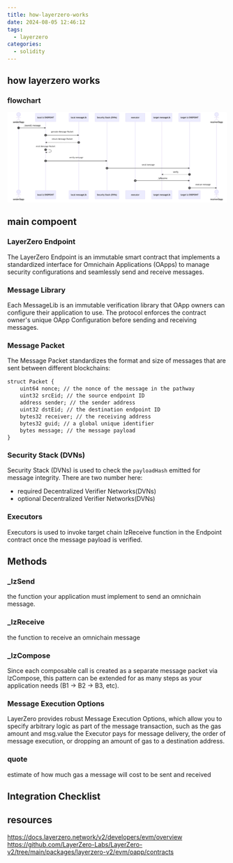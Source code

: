 ```yaml
---
title: how-layerzero-works
date: 2024-08-05 12:46:12
tags:
  - layerzero
categories:
  - solidity
---
```


## how layerzero works
### flowchart
![](https://raw.githubusercontent.com/coffiasd/images/main/202408051543348.png)


## main compoent
### LayerZero Endpoint
The LayerZero Endpoint is an immutable smart contract that implements a standardized interface for Omnichain Applications (OApps) to manage security configurations and seamlessly send and receive messages.

### Message Library
Each MessageLib is an immutable verification library that OApp owners can configure their application to use. The protocol enforces the contract owner's unique OApp Configuration before sending and receiving messages.

### Message Packet
The Message Packet standardizes the format and size of messages that are sent between different blockchains:
```solidity
struct Packet {
    uint64 nonce; // the nonce of the message in the pathway
    uint32 srcEid; // the source endpoint ID
    address sender; // the sender address
    uint32 dstEid; // the destination endpoint ID
    bytes32 receiver; // the receiving address
    bytes32 guid; // a global unique identifier
    bytes message; // the message payload
}
```
### Security Stack (DVNs)
Security Stack (DVNs) is used to check the `payloadHash` emitted for message integrity.
There are two number here:
- required Decentralized Verifier Networks(DVNs)
- optional Decentralized Verifier Networks(DVNs)


### Executors
Executors is used to invoke target chain lzReceive function in the Endpoint contract once the message payload is verified.

## Methods
### _lzSend
the function your application must implement to send an omnichain message.

### _lzReceive
the function to receive an omnichain message

### _lzCompose
Since each composable call is created as a separate message packet via lzCompose, this pattern can be extended for as many steps as your application needs (B1 -> B2 -> B3, etc).

### Message Execution Options
LayerZero provides robust Message Execution Options, which allow you to specify arbitrary logic as part of the message transaction, such as the gas amount and msg.value the Executor pays for message delivery, the order of message execution, or dropping an amount of gas to a destination address.

### quote
estimate of how much gas a message will cost to be sent and received

## Integration Checklist


## resources
<https://docs.layerzero.network/v2/developers/evm/overview>
<https://github.com/LayerZero-Labs/LayerZero-v2/tree/main/packages/layerzero-v2/evm/oapp/contracts>